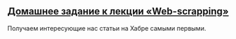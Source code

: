 [Домашнее задание к лекции «Web-scrapping»](https://github.com/danildobr/Web-scrapping/blob/main/Web-scrapping.py)
--
Получаем интересующие нас статьи на Хабре самыми первыми.